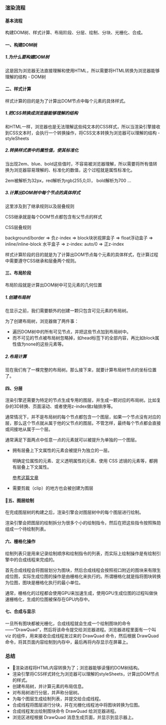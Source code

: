 ### 渲染流程

#### 基本流程

构建DOM树、样式计算、布局阶段、分层、绘制、分块、光栅化、合成。

#### 一、构建DOM树

##### 1.为什么要构建DOM树

这是因为浏览器无法直接理解和使用HTML，所以需要将HTML转换为浏览器能够理解的结构 - DOM树

#### 二、样式计算

样式计算的目的是为了计算出DOM节点中每个元素的具体样式。

##### 1.把CSS转换成浏览器能够理解的结构

和HTML一样，浏览器也是无法理解这些纯文本的CSS样式，所以当渲染引擎接收到CSS文本时，会执行一个转换操作，将CSS文本转换为浏览器可以理解的结构 - styleSheets

##### 2.转换样式表中的属性值，使其标准化

当出现2em、blue、bold这些值时，不容易被浏览器理解，所以需要将所有值转换为浏览器容易理解的、标准化的数值，这个过程就是属性标准化。

2em被解析为32px，red解析为rgb(255,0,0)， bold解析为700 ...

##### 3.计算出DOM树中每个节点的具体样式

这里涉及到了继承规则以及层叠规则

CSS继承就是每个DOM节点都包含有父节点的样式

CSS层叠规则

background/border => 负z-index => block块状视屏盒子 => float浮动盒子 => inline/inline-block 水平盒子 => z-index: auto/0 => 正z-index

样式计算阶段的目的就是为了计算出DOM节点每个元素的具体样式，在计算过程中需要遵守CSS继承和层叠两个规则。

#### 三、布局阶段

布局阶段就是计算出DOM树中可见元素的几何位置

##### 1.创建布局树

在显示之前，我们需要额外的创建一颗只包含可见元素的布局树。

为了创建布局树，浏览器做了两件事：

- 遍历DOM树中的所有可见节点，并把这些节点加到布局树中。
- 而不可见的节点被布局树忽略掉，如head标签下的全部内容，再比如block属性值为none的这些元素等。

##### 2.布局计算

现在我们有了一棵完整的布局树。那么接下来，就要计算布局树节点的坐标位置了。

#### 四、分层

渲染引擎还需要为特定的节点生成专用的图层，并生成一颗对应的布局树。比如复杂的3D转换、页面滚动、或者使用z-index做z轴排序等。

通常情况下，并不是布局树的每个节点都包含一个图层，如果一个节点没有对应的层，那么这个节点就从属于他的父节点的图层。不管怎样，最终每个节点都会直接或间接地从属于一个层。

通常满足下面两点中任意一点的元素就可以被提升为单独的一个图层。

- 拥有层叠上下文属性的元素会被提升为独立的一层。

    明确定位属性的元素、定义透明属性的元素、使用 CSS 滤镜的元素等，都拥有层叠上下文属性。
    
    [参考这篇文章](https://developer.mozilla.org/zh-CN/docs/Web/Guide/CSS/Understanding_z_index/The_stacking_context)
- 需要剪裁（clip）的地方也会被创建为图层

#### 五、图层绘制

在完成图层树的构建之后，渲染引擎会对图层树中的每个图层进行绘制。

渲染引擎会把图层的绘制拆分为很多个小的绘制指令，然后在把这些指令按照殊勋组成一个待绘制列表。

#### 六、栅格化操作

绘制列表只是用来记录绘制顺序和绘制指令的列表，而实际上绘制操作是有绘制引擎中的合成线程来完成的。

首先合成线程会将图层划分为图块，然后合成线程会按照视口附近的图块来有限生成位图，实际生成位图的操作是由栅格化来执行的。所谓栅格化就是指将图块转换为位图，图块是栅格化执行的最小单位。

通常，栅格化的过程都会使用GPU来加速生成，使用GPU生成位图的过程叫做快速栅格化，生成的位图被保存在GPU内存中。

#### 七、合成与显示

一旦所有图块都被光栅化，合成线程就会生成一个绘制图块的命令——“DrawQuad”，然后将该命令提交给浏览器进程。浏览器进程里面有一个叫 viz 的组件，用来接收合成线程发过来的 DrawQuad 命令，然后根据 DrawQuad 命令，将其页面内容绘制到内存中，最后再将内存显示在屏幕上。

### 总结

- 渲染进程将HTML内容转换为了；浏览器能够读懂的DOM树结构。
- 渲染引擎将CSS样式转化为浏览器可以理解的styleSheets，计算出DOM节点的样式。
- 创建布局树，并计算元素的布局信息。
- 对布局树进行分层，并声称分层树。
- 为每个图层生成绘制列表，并提交给合成线程。
- 合成线程将图层进行分块，并在光栅化线程池中将图块转换为位图。
- 合成线程发出绘制图块命令 DrawQuad 给浏览器进程。
- 浏览区进程根据 DrawQuad 消息生成页面，并显示到显示器上。


